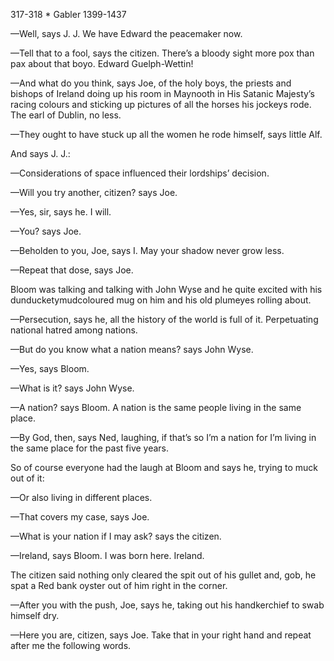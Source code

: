317-318 * Gabler 1399-1437

—Well, says J. J. We have Edward the peacemaker now.

—Tell that to a fool, says the citizen. There’s a bloody sight more pox than pax about that boyo. Edward Guelph-Wettin!

—And what do you think, says Joe, of the holy boys, the priests and bishops of Ireland doing up his room in Maynooth in His Satanic Majesty’s racing colours and sticking up pictures of all the horses his jockeys rode. The earl of Dublin, no less.

—They ought to have stuck up all the women he rode himself, says little Alf.

And says J. J.:

—Considerations of space influenced their lordships’ decision.

—Will you try another, citizen? says Joe.

—Yes, sir, says he. I will.

—You? says Joe.

—Beholden to you, Joe, says I. May your shadow never grow less.

—Repeat that dose, says Joe.

Bloom was talking and talking with John Wyse and he quite excited with his dunducketymudcoloured mug on him and his old plumeyes rolling about.

—Persecution, says he, all the history of the world is full of it. Perpetuating national hatred among nations.

—But do you know what a nation means? says John Wyse.

—Yes, says Bloom.

—What is it? says John Wyse.

—A nation? says Bloom. A nation is the same people living in the same place.

—By God, then, says Ned, laughing, if that’s so I’m a nation for I’m living in the same place for the past five years.

So of course everyone had the laugh at Bloom and says he, trying to muck out of it:

—Or also living in different places.

—That covers my case, says Joe.

—What is your nation if I may ask? says the citizen.

—Ireland, says Bloom. I was born here. Ireland.

The citizen said nothing only cleared the spit out of his gullet and, gob, he spat a Red bank oyster out of him right in the corner.

—After you with the push, Joe, says he, taking out his handkerchief to swab himself dry.

—Here you are, citizen, says Joe. Take that in your right hand and repeat after me the following words.


